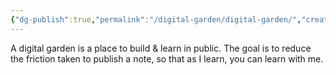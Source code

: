 ```yaml
---
{"dg-publish":true,"permalink":"/digital-garden/digital-garden/","created":"2025-08-19T12:57:14.583+03:00","updated":"2025-08-19T12:58:31.275+03:00"}
---
```


A digital garden is a place to build & learn in public. The goal is to reduce the friction taken to publish a note, so that as I learn, you can learn with me.
